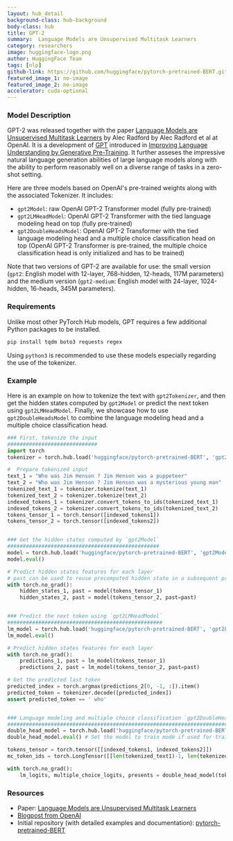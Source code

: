 ```yaml
---
layout: hub_detail
background-class: hub-background
body-class: hub
title: GPT-2
summary:  Language Models are Unsupervised Multitask Learners
category: researchers
image: huggingface-logo.png
author: HuggingFace Team
tags: [nlp]
github-link: https://github.com/huggingface/pytorch-pretrained-BERT.git
featured_image_1: no-image
featured_image_2: no-image
accelerator: cuda-optional
---
```


### Model Description

GPT-2 was released together with the paper [Language Models are Unsupervised Multitask Learners](https://blog.openai.com/better-language-models/) by Alec Radford by Alec Radford et al at OpenAI. It is a development of [GPT](https://github.com/pytorch/hub/blob/master/huggingface_pytorch-pretrained-bert_gpt.md) introduced in [Improving Language Understanding by Generative Pre-Training](https://s3-us-west-2.amazonaws.com/openai-assets/research-covers/language-unsupervised/language_understanding_paper.pdf). It further asseses the impressive natural language generation abilities of large language models along with the ability to perform reasonably well on a diverse range of tasks in a zero-shot setting.

Here are three models based on OpenAI's pre-trained weights along with the associated Tokenizer.
It includes:
- `gpt2Model`: raw OpenAI GPT-2 Transformer model (fully pre-trained)
- `gpt2LMHeadModel`: OpenAI GPT-2 Transformer with the tied language modeling head on top (fully pre-trained)
- `gpt2DoubleHeadsModel`: OpenAI GPT-2 Transformer with the tied language modeling head and a multiple choice classification head on top (OpenAI GPT-2 Transformer is pre-trained, the multiple choice classification head is only initialized and has to be trained)

Note that two versions of GPT-2 are available for use: the small version (`gpt2`: English model with 12-layer, 768-hidden, 12-heads, 117M parameters) and the medium version (`gpt2-medium`: English model with 24-layer, 1024-hidden, 16-heads, 345M parameters).

### Requirements

Unlike most other PyTorch Hub models, GPT requires a few additional Python packages to be installed.

```bash
pip install tqdm boto3 requests regex
```

Using `python3` is recommended to use these models especially regarding the use of the tokenizer.

### Example

Here is an example on how to tokenize the text with `gpt2Tokenizer`, and then get the hidden states computed by `gpt2Model` or predict the next token using `gpt2LMHeadModel`. Finally, we showcase how to use `gpt2DoubleHeadsModel` to combine the language modeling head and a multiple choice classification head.

```python
### First, tokenize the input
#############################
import torch
tokenizer = torch.hub.load('huggingface/pytorch-pretrained-BERT', 'gpt2Tokenizer', 'gpt2')

#  Prepare tokenized input
text_1 = "Who was Jim Henson ? Jim Henson was a puppeteer"
text_2 = "Who was Jim Henson ? Jim Henson was a mysterious young man"
tokenized_text_1 = tokenizer.tokenize(text_1)
tokenized_text_2 = tokenizer.tokenize(text_2)
indexed_tokens_1 = tokenizer.convert_tokens_to_ids(tokenized_text_1)
indexed_tokens_2 = tokenizer.convert_tokens_to_ids(tokenized_text_2)
tokens_tensor_1 = torch.tensor([indexed_tokens1])
tokens_tensor_2 = torch.tensor([indexed_tokens2])


### Get the hidden states computed by `gpt2Model`
#################################################
model = torch.hub.load('huggingface/pytorch-pretrained-BERT', 'gpt2Model', 'gpt2')
model.eval()

# Predict hidden states features for each layer
# past can be used to reuse precomputed hidden state in a subsequent predictions
with torch.no_grad():
	hidden_states_1, past = model(tokens_tensor_1)
	hidden_states_2, past = model(tokens_tensor_2, past=past)


### Predict the next token using `gpt2LMHeadModel`
##################################################
lm_model = torch.hub.load('huggingface/pytorch-pretrained-BERT', 'gpt2LMHeadModel', 'gpt2')
lm_model.eval()

# Predict hidden states features for each layer
with torch.no_grad():
	predictions_1, past = lm_model(tokens_tensor_1)
	predictions_2, past = lm_model(tokens_tensor_2, past=past)

# Get the predicted last token
predicted_index = torch.argmax(predictions_2[0, -1, :]).item()
predicted_token = tokenizer.decode([predicted_index])
assert predicted_token == ' who'


### Language modeling and multiple choice classification `gpt2DoubleHeadsModel`
###############################################################################
double_head_model = torch.hub.load('huggingface/pytorch-pretrained-BERT', 'gpt2DoubleHeadsModel', 'gpt2')
double_head_model.eval() # Set the model to train mode if used for training

tokens_tensor = torch.tensor([[indexed_tokens1, indexed_tokens2]])
mc_token_ids = torch.LongTensor([[len(tokenized_text1)-1, len(tokenized_text2)-1]])

with torch.no_grad():
    lm_logits, multiple_choice_logits, presents = double_head_model(tokens_tensor, mc_token_ids)
```

### Resources

 - Paper: [Language Models are Unsupervised Multitask Learners](https://blog.openai.com/better-language-models/)
 - [Blogpost from OpenAI](https://openai.com/blog/better-language-models/)
 - Initial repository (with detailed examples and documentation): [pytorch-pretrained-BERT](https://github.com/huggingface/pytorch-pretrained-BERT)
